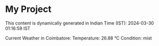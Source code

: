 # My Project

This content is dynamically generated in Indian Time (IST): 2024-03-30 01:16:59 IST


Current Weather in Coimbatore:
Temperature: 26.88 °C
Condition: mist
